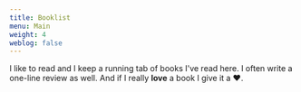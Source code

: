 ```yaml
---
title: Booklist
menu: Main
weight: 4
weblog: false
---
```


I like to read and I keep a running tab of books I've read here. I often write a one-line review as well. And if I really **love** a book I give it a ❤️.